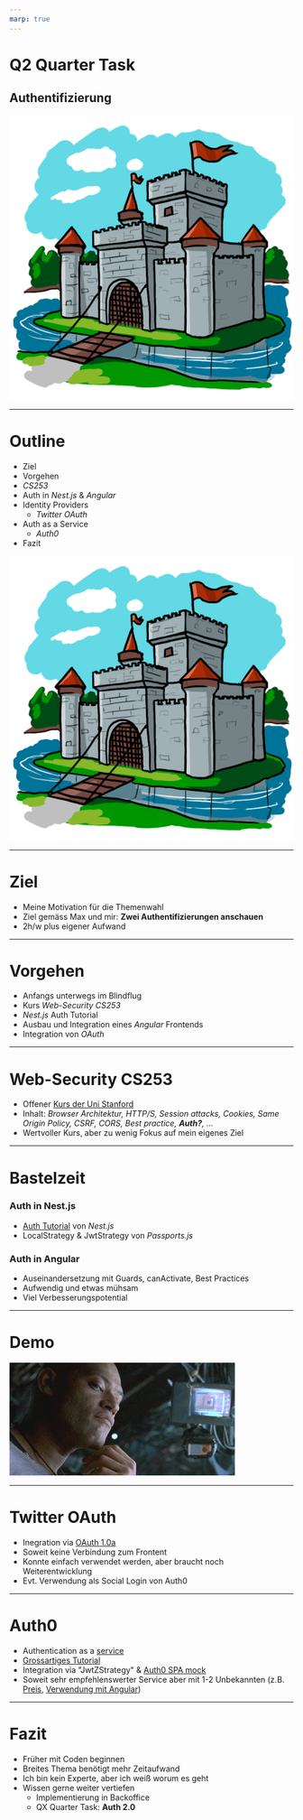 ```yaml
---
marp: true
---
```


<!--
theme: gaia
class: lead
 -->

# Q2 Quarter Task

## Authentifizierung

![bg right](./img/clipart-castle.png)

<!-- [Marp Documentation](https://marpit.marp.app/markdown) -->

---

# Outline

- Ziel
- Vorgehen
- _CS253_
- Auth in _Nest.js_ & _Angular_
- Identity Providers
  - _Twitter OAuth_
- Auth as a Service
  - _Auth0_
- Fazit

![bg right](./img/clipart-castle.png)

---

# Ziel

- Meine Motivation für die Themenwahl
- Ziel gemäss Max und mir: **Zwei Authentifizierungen anschauen**
- 2h/w plus eigener Aufwand

---

# Vorgehen

- Anfangs unterwegs im Blindflug
- Kurs _Web-Security CS253_
- _Nest.js_ Auth Tutorial
- Ausbau und Integration eines _Angular_ Frontends
- Integration von _OAuth_

---

# Web-Security CS253

- Offener [Kurs der Uni Stanford](https://web.stanford.edu/class/cs253/)
- Inhalt: _Browser Architektur, HTTP/S, Session attacks, Cookies, Same Origin Policy, CSRF, CORS, Best practice, **Auth?**, ..._
- Wertvoller Kurs, aber zu wenig Fokus auf mein eigenes Ziel

---

# Bastelzeit

### Auth in Nest.js

- [Auth Tutorial](https://docs.nestjs.com/techniques/authentication) von _Nest.js_
- LocalStrategy & JwtStrategy von _Passports.js_

### Auth in Angular

- Auseinandersetzung mit Guards, canActivate, Best Practices
- Aufwendig und etwas mühsam
- Viel Verbesserungspotential

---

# Demo

<!-- _color: white -->

![bg contain](./img/showme.gif)

---

# Twitter OAuth

- Inegration via [OAuth 1.0a](https://developer.twitter.com/en/docs/basics/authentication/oauth-1-0a)
- Soweit keine Verbindung zum Frontent
- Konnte einfach verwendet werden, aber braucht noch Weiterentwicklung
- Evt. Verwendung als Social Login von Auth0

---

# Auth0

- Authentication as a [service](https://auth0.com/)
- [Grossartiges Tutorial](https://auth0.com/blog/developing-a-secure-api-with-nestjs-getting-started/)
- Integration via "JwtZStrategy" & [Auth0 SPA mock](https://dashboard.whatabyte.now.sh)
- Soweit sehr empfehlenswerter Service aber mit 1-2 Unbekannten (z.B. [Preis](https://auth0.com/pricing/), [Verwendung mit Angular](https://auth0.com/docs/quickstart/spa/angular2?framed=1&sq=1#add-the-authentication-service))

---

# Fazit

- Früher mit Coden beginnen
- Breites Thema benötigt mehr Zeitaufwand
- Ich bin kein Experte, aber ich weiß worum es geht
- Wissen gerne weiter vertiefen
  - Implementierung in Backoffice
  - QX Quarter Task: **Auth 2.0**
